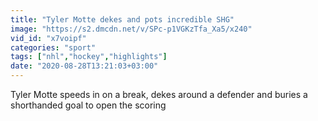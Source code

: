 ```yaml
---
title: "Tyler Motte dekes and pots incredible SHG"
image: "https://s2.dmcdn.net/v/SPc-p1VGKzTfa_Xa5/x240"
vid_id: "x7voipf"
categories: "sport"
tags: ["nhl","hockey","highlights"]
date: "2020-08-28T13:21:03+03:00"
---
```

Tyler Motte speeds in on a break, dekes around a defender and buries a shorthanded goal to open the scoring
